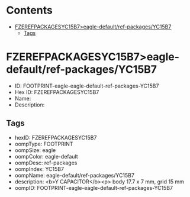 



Contents
========

* [FZEREFPACKAGESYC15B7>eagle-default/ref-packages/YC15B7](#fzerefpackagesyc15b7eagle-defaultref-packagesyc15b7)
	* [Tags](#tags)

# FZEREFPACKAGESYC15B7>eagle-default/ref-packages/YC15B7

- ID: FOOTPRINT-eagle-eagle-default-ref-packages-YC15B7
- Hex ID: FZEREFPACKAGESYC15B7
- Name: 
- Description: 

## Tags

- hexID: FZEREFPACKAGESYC15B7
- oompType: FOOTPRINT
- oompSize: eagle
- oompColor: eagle-default
- oompDesc: ref-packages
- oompIndex: YC15B7
- oompName: eagle-default/ref-packages/YC15B7
- description: &lt;b&gt;Y CAPACITOR&lt;/b&gt;&lt;p&gt;&#xD;
body 17.7 x 7 mm, grid 15 mm
- oompID: FOOTPRINT-eagle-eagle-default-ref-packages-YC15B7
